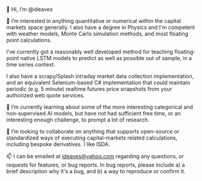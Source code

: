 👋 Hi, I’m @ideaves

👀 I’m interested in anything quantitative or numerical within the capital markets space generally. I also
have a degree in Physics and I'm competent with weather models, Monte Carlo simulation methods, and most 
floating point calculations. 

I've currently got a reasonably well developed method for teaching floating-point native LSTM models to 
predict as well as possible out of sample, in a time series context. 

I also have a scrapy/Splash intraday market data collection implementation, and an equivalent Selenium-based 
C# implementation that could maintain periodic (e.g. 5 minute) realtime futures price snapshots from your 
authorized web quote services.
 
🌱 I’m currently learning about some of the more interesting categorical and non-supervised AI models, but
have not had sufficient free time, or an interesting enough challenge, to prompt a lot of research.
 
💞️ I’m looking to collaborate on anything that supports open-source or standardized ways of executing capital-markets related calculations, including bespoke derivatives. I like ISDA.

📫 I can be emailed at ideaves@yahoo.com regarding any questions, or requests for features, or bug reports.
In bug reports, please include a) a brief description why it's a bug, and b) a way to reproduce or confirm it.

<!---
ideaves/ideaves is a ✨ special ✨ repository because its `README.md` (this file) appears on your GitHub profile.
You can click the Preview link to take a look at your changes.
--->
